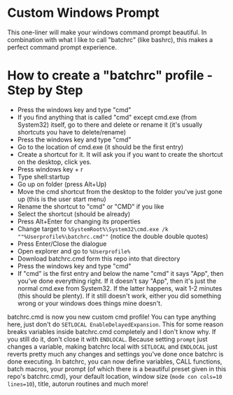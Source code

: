 # Custom Windows Prompt
This one-liner will make your windows command prompt beautiful. In combination with what I like to call "batchrc" (like bashrc), this makes a perfect command prompt experience.

# How to create a "batchrc" profile - Step by Step
- Press the windows key and type "cmd"
- If you find anything that is called "cmd" except cmd.exe (from System32) itself, go to there and delete or rename it (it's usually shortcuts you have to delete/rename)
- Press the windows key and type "cmd"
- Go to the location of cmd.exe (it should be the first entry)
- Create a shortcut for it. It will ask you if you want to create the shortcut on the desktop, click yes.
- Press windows key + r
- Type shell:startup
- Go up on folder (press Alt+Up)
- Move the cmd shortcut from the desktop to the folder you've just gone up (this is the user start menu)
- Rename the shortcut to "cmd" or "CMD" if you like
- Select the shortcut (should be already)
- Press Alt+Enter for changing its properties
- Change target to `%SystemRoot%\System32\cmd.exe /k ""%Userprofile%\batchrc.cmd""` (notice the double double quotes)
- Press Enter/Close the dialogue
- Open explorer and go to `%Userprofile%`
- Download batchrc.cmd form this repo into that directory
- Press the windows key and type "cmd"
- If "cmd" is the first entry and below the name "cmd" it says "App", then you've done everything right. If it doesn't say "App", then it's just the normal cmd.exe from System32. If the latter happens, wait 1-2 minutes (this should be plenty). If it still doesn't work, either you did something wrong or your windows does things mine doesn't.

batchrc.cmd is now you new custom cmd profile! You can type anything here, just don't do `SETLOCAL EnableDelayedExpansion`. This for some reason breaks variables inside batchrc.cmd completely and I don't know why. If you still do it, don't close it with `ENDLOCAL`. Because setting `prompt` just changes a variable, making batchrc local with `SETLOCAL` and `ENDLOCAL` just reverts pretty much any changes and settings you've done once batchrc is done executing.
In batchrc, you can now define variables, CALL functions, batch macros, your prompt (of which there is a beautiful preset given in this repo's batchrc.cmd), your default location, window size (`mode con cols=10 lines=10`), title, autorun routines and much more!
